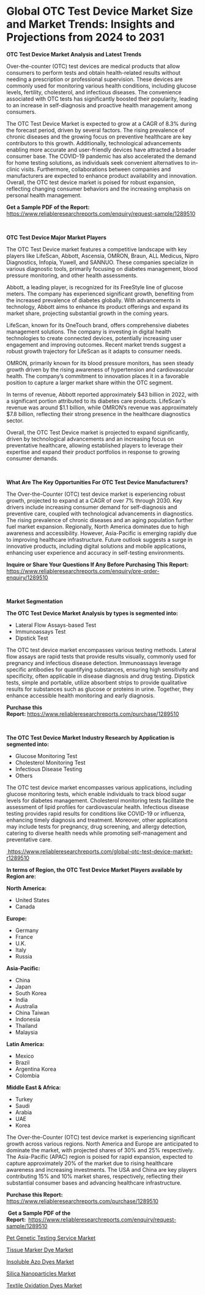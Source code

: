 <p><h1>Global OTC Test Device Market Size and Market Trends: Insights and Projections from 2024 to 2031</h1></p><p><strong>OTC Test Device Market Analysis and Latest Trends</strong></p>
<p><p>Over-the-counter (OTC) test devices are medical products that allow consumers to perform tests and obtain health-related results without needing a prescription or professional supervision. These devices are commonly used for monitoring various health conditions, including glucose levels, fertility, cholesterol, and infectious diseases. The convenience associated with OTC tests has significantly boosted their popularity, leading to an increase in self-diagnosis and proactive health management among consumers.</p><p>The OTC Test Device Market is expected to grow at a CAGR of 8.3% during the forecast period, driven by several factors. The rising prevalence of chronic diseases and the growing focus on preventive healthcare are key contributors to this growth. Additionally, technological advancements enabling more accurate and user-friendly devices have attracted a broader consumer base. The COVID-19 pandemic has also accelerated the demand for home testing solutions, as individuals seek convenient alternatives to in-clinic visits. Furthermore, collaborations between companies and manufacturers are expected to enhance product availability and innovation. Overall, the OTC test device market is poised for robust expansion, reflecting changing consumer behaviors and the increasing emphasis on personal health management.</p></p>
<p><strong>Get a Sample PDF of the Report:&nbsp;</strong> <a href="https://www.reliableresearchreports.com/enquiry/request-sample/1289510?utm_campaign=1588&utm_medium=2&utm_source=Github&utm_content=ia&utm_term=26102024&utm_id=otc-test-device">https://www.reliableresearchreports.com/enquiry/request-sample/1289510</a></p>
<p>&nbsp;</p>
<p><strong>OTC Test Device Major Market Players</strong></p>
<p><p>The OTC Test Device market features a competitive landscape with key players like LifeScan, Abbott, Ascensia, OMRON, Braun, ALL Medicus, Nipro Diagnostics, Infopia, Yuwell, and SANNUO. These companies specialize in various diagnostic tools, primarily focusing on diabetes management, blood pressure monitoring, and other health assessments.</p><p>Abbott, a leading player, is recognized for its FreeStyle line of glucose meters. The company has experienced significant growth, benefiting from the increased prevalence of diabetes globally. With advancements in technology, Abbott aims to enhance its product offerings and expand its market share, projecting substantial growth in the coming years.</p><p>LifeScan, known for its OneTouch brand, offers comprehensive diabetes management solutions. The company is investing in digital health technologies to create connected devices, potentially increasing user engagement and improving outcomes. Recent market trends suggest a robust growth trajectory for LifeScan as it adapts to consumer needs.</p><p>OMRON, primarily known for its blood pressure monitors, has seen steady growth driven by the rising awareness of hypertension and cardiovascular health. The company’s commitment to innovation places it in a favorable position to capture a larger market share within the OTC segment.</p><p>In terms of revenue, Abbott reported approximately $43 billion in 2022, with a significant portion attributed to its diabetes care products. LifeScan's revenue was around $1.1 billion, while OMRON’s revenue was approximately $7.8 billion, reflecting their strong presence in the healthcare diagnostics sector.</p><p>Overall, the OTC Test Device market is projected to expand significantly, driven by technological advancements and an increasing focus on preventative healthcare, allowing established players to leverage their expertise and expand their product portfolios in response to growing consumer demands.</p></p>
<p>&nbsp;</p>
<p><strong>What Are The Key Opportunities For OTC Test Device Manufacturers?</strong></p>
<p><p>The Over-the-Counter (OTC) test device market is experiencing robust growth, projected to expand at a CAGR of over 7% through 2030. Key drivers include increasing consumer demand for self-diagnosis and preventive care, coupled with technological advancements in diagnostics. The rising prevalence of chronic diseases and an aging population further fuel market expansion. Regionally, North America dominates due to high awareness and accessibility. However, Asia-Pacific is emerging rapidly due to improving healthcare infrastructure. Future outlook suggests a surge in innovative products, including digital solutions and mobile applications, enhancing user experience and accuracy in self-testing environments.</p></p>
<p><strong>Inquire or Share Your Questions If Any Before Purchasing This Report:</strong> <a href="https://www.reliableresearchreports.com/enquiry/pre-order-enquiry/1289510?utm_campaign=1588&utm_medium=2&utm_source=Github&utm_content=ia&utm_term=26102024&utm_id=otc-test-device">https://www.reliableresearchreports.com/enquiry/pre-order-enquiry/1289510</a></p>
<p>&nbsp;</p>
<p><strong>Market Segmentation</strong></p>
<p><strong>The OTC Test Device Market Analysis by types is segmented into:</strong></p>
<p><ul><li>Lateral Flow Assays-based Test</li><li>Immunoassays Test</li><li>Dipstick Test</li></ul></p>
<p><p>The OTC test device market encompasses various testing methods. Lateral flow assays are rapid tests that provide results visually, commonly used for pregnancy and infectious disease detection. Immunoassays leverage specific antibodies for quantifying substances, ensuring high sensitivity and specificity, often applicable in disease diagnosis and drug testing. Dipstick tests, simple and portable, utilize absorbent strips to provide qualitative results for substances such as glucose or proteins in urine. Together, they enhance accessible health monitoring and early diagnosis.</p></p>
<p><strong>Purchase this Report:&nbsp;</strong><a href="https://www.reliableresearchreports.com/purchase/1289510?utm_campaign=1588&utm_medium=2&utm_source=Github&utm_content=ia&utm_term=26102024&utm_id=otc-test-device">https://www.reliableresearchreports.com/purchase/1289510</a></p>
<p>&nbsp;</p>
<p><strong>The OTC Test Device Market Industry Research by Application is segmented into:</strong></p>
<p><ul><li>Glucose Monitoring Test</li><li>Cholesterol Monitoring Test</li><li>Infectious Disease Testing</li><li>Others</li></ul></p>
<p><p>The OTC test device market encompasses various applications, including glucose monitoring tests, which enable individuals to track blood sugar levels for diabetes management. Cholesterol monitoring tests facilitate the assessment of lipid profiles for cardiovascular health. Infectious disease testing provides rapid results for conditions like COVID-19 or influenza, enhancing timely diagnosis and treatment. Moreover, other applications may include tests for pregnancy, drug screening, and allergy detection, catering to diverse health needs while promoting self-management and preventative care.</p></p>
<p><a href="https://www.reliableresearchreports.com/global-otc-test-device-market-r1289510?utm_campaign=1588&utm_medium=2&utm_source=Github&utm_content=ia&utm_term=26102024&utm_id=otc-test-device">&nbsp;https://www.reliableresearchreports.com/global-otc-test-device-market-r1289510</a></p>
<p><strong>In terms of Region, the OTC Test Device Market Players available by Region are:</strong></p>
<p>
    <p> <strong> North America: </strong>
        <ul>
            <li>United States</li>
            <li>Canada</li>
        </ul>
        </p> 
    <p> <strong> Europe: </strong>
        <ul>
            <li>Germany</li>
            <li>France</li>
            <li>U.K.</li>
            <li>Italy</li>
            <li>Russia</li>
        </ul>
        </p> 
    <p> <strong> Asia-Pacific: </strong>
        <ul>
            <li>China</li>
            <li>Japan</li>
            <li>South Korea</li>
            <li>India</li>
            <li>Australia</li>
            <li>China Taiwan</li>
            <li>Indonesia</li>
            <li>Thailand</li>
            <li>Malaysia</li>
        </ul>
        </p> 
    <p> <strong> Latin America: </strong>
        <ul>
            <li>Mexico</li>
            <li>Brazil</li>
            <li>Argentina Korea</li>
            <li>Colombia</li>
        </ul>
        </p> 
    <p> <strong> Middle East & Africa: </strong>
        <ul>
            <li>Turkey</li>
            <li>Saudi</li>
            <li>Arabia</li>
            <li>UAE</li>
            <li>Korea</li>
        </ul>
    </p>
    </p>
<p><p>The Over-the-Counter (OTC) test device market is experiencing significant growth across various regions. North America and Europe are anticipated to dominate the market, with projected shares of 30% and 25% respectively. The Asia-Pacific (APAC) region is poised for rapid expansion, expected to capture approximately 20% of the market due to rising healthcare awareness and increasing investments. The USA and China are key players contributing 15% and 10% market shares, respectively, reflecting their substantial consumer bases and advancing healthcare infrastructure.</p></p>
<p><strong>Purchase this Report: </strong><a href="https://www.reliableresearchreports.com/purchase/1289510?utm_campaign=1588&utm_medium=2&utm_source=Github&utm_content=ia&utm_term=26102024&utm_id=otc-test-device">https://www.reliableresearchreports.com/purchase/1289510</a></p>
<p>&nbsp;<strong>Get a Sample PDF of the Report:&nbsp;&nbsp;</strong><a href="https://www.reliableresearchreports.com/enquiry/request-sample/1289510?utm_campaign=1588&utm_medium=2&utm_source=Github&utm_content=ia&utm_term=26102024&utm_id=otc-test-device">https://www.reliableresearchreports.com/enquiry/request-sample/1289510</a></p>
<p><strong></strong></p>
<p><p><a href="https://www.linkedin.com/pulse/market-leaders-laggards-global-pet-genetic-testing-service-mpjye?utm_campaign=1588&utm_medium=2&utm_source=Github&utm_content=ia&utm_term=26102024&utm_id=otc-test-device">Pet Genetic Testing Service Market</a></p><p><a href="https://www.linkedin.com/pulse/global-tissue-marker-dye-industry-analysis-report-market-size-2zizc?utm_campaign=1588&utm_medium=2&utm_source=Github&utm_content=ia&utm_term=26102024&utm_id=otc-test-device">Tissue Marker Dye Market</a></p><p><a href="https://www.linkedin.com/pulse/insoluble-azo-dyes-market-share-analysis-growth-trends-forecasts-kgplc?utm_campaign=1588&utm_medium=2&utm_source=Github&utm_content=ia&utm_term=26102024&utm_id=otc-test-device">Insoluble Azo Dyes Market</a></p><p><a href="https://github.com/mauripalmi/Market-Research-Report-List-5/blob/main/silica-nanoparticles-market.md?utm_campaign=1588&utm_medium=2&utm_source=Github&utm_content=ia&utm_term=26102024&utm_id=otc-test-device">Silica Nanoparticles Market</a></p><p><a href="https://www.linkedin.com/pulse/strategic-forecast-textile-oxidation-dyes-market-growth-trends-cdkjc?utm_campaign=1588&utm_medium=2&utm_source=Github&utm_content=ia&utm_term=26102024&utm_id=otc-test-device">Textile Oxidation Dyes Market</a></p></p>
